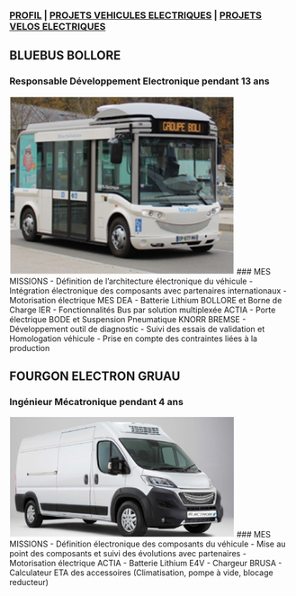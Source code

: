 ### [PROFIL](/index.md) | [PROJETS VEHICULES ELECTRIQUES](/vu.md) | [PROJETS VELOS ELECTRIQUES](/velo.md)

## BLUEBUS BOLLORE
### Responsable Développement Electronique pendant 13 ans
<img src="BBus.png" alt="drawing" width="400"/>
### MES MISSIONS
- Définition de l’architecture électronique du véhicule
- Intégration électronique des composants avec partenaires internationaux
- Motorisation électrique MES DEA
- Batterie Lithium BOLLORE et Borne de Charge IER
- Fonctionnalités Bus par solution multiplexée ACTIA
- Porte électrique BODE et Suspension Pneumatique KNORR BREMSE
- Développement outil de diagnostic
- Suivi des essais de validation et Homologation véhicule
- Prise en compte des contraintes liées à la production


## FOURGON ELECTRON GRUAU
### Ingénieur Mécatronique pendant 4 ans
<img src="electron.png" alt="drawing" width="400"/>
### MES MISSIONS
- Définition électronique des composants du véhicule
- Mise au point des composants et suivi des évolutions avec partenaires
- Motorisation électrique ACTIA
- Batterie Lithium E4V 
- Chargeur BRUSA
- Calculateur ETA des accessoires (Climatisation, pompe à vide, blocage reducteur)

